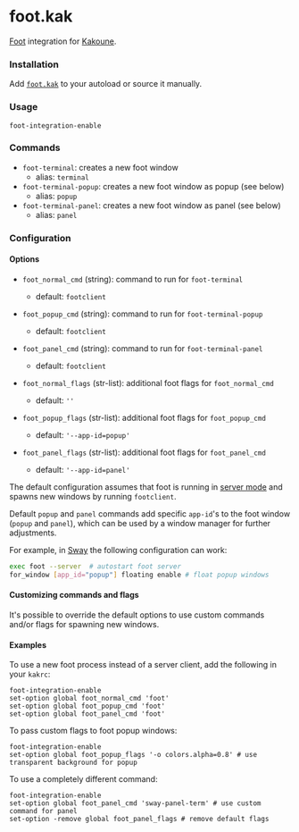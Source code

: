# foot.kak

[Foot] integration for [Kakoune].

[Foot]: https://codeberg.org/dnkl/foot
[kakoune]: https://kakoune.org

### Installation

Add [`foot.kak`](rc/foot.kak) to your autoload or source it manually.

### Usage

```kak
foot-integration-enable
```

### Commands

- `foot-terminal`: creates a new foot window
  - alias: `terminal`
- `foot-terminal-popup`: creates a new foot window as popup (see below)
  - alias: `popup`
- `foot-terminal-panel`: creates a new foot window as panel (see below)
  - alias: `panel`

### Configuration

#### Options

- `foot_normal_cmd` (string): command to run for `foot-terminal`
  - default: `footclient`
- `foot_popup_cmd` (string): command to run for `foot-terminal-popup`
  - default: `footclient`
- `foot_panel_cmd` (string): command to run for `foot-terminal-panel`
  - default: `footclient`

- `foot_normal_flags` (str-list): additional foot flags for `foot_normal_cmd`
  - default: `''`
- `foot_popup_flags` (str-list): additional foot flags for `foot_popup_cmd`
  - default: `'--app-id=popup'`
- `foot_panel_flags` (str-list): additional foot flags for `foot_panel_cmd`
  - default: `'--app-id=panel'`

The default configuration assumes that foot is running in
[server mode][server-mode] and spawns new windows by running `footclient`.

Default `popup` and `panel` commands add specific `app-id`'s to the foot window
(`popup` and `panel`), which can be used by a window manager for further
adjustments.

For example, in [Sway][sway] the following configuration can work:

```sh
exec foot --server  # autostart foot server
for_window [app_id="popup"] floating enable # float popup windows
```

#### Customizing commands and flags

It's possible to override the default options to use custom commands and/or
flags for spawning new windows.

#### Examples

To use a new foot process instead of a server client, add the following in your
`kakrc`:

```kak
foot-integration-enable
set-option global foot_normal_cmd 'foot'
set-option global foot_popup_cmd 'foot'
set-option global foot_panel_cmd 'foot'
```

To pass custom flags to foot popup windows:

```kak
foot-integration-enable
set-option global foot_popup_flags '-o colors.alpha=0.8' # use transparent background for popup
```

To use a completely different command:

```kak
foot-integration-enable
set-option global foot_panel_cmd 'sway-panel-term' # use custom command for panel
set-option -remove global foot_panel_flags # remove default flags
```

[sway]: https://swaywm.org
[server-mode]: https://codeberg.org/dnkl/foot#user-content-server-daemon-mode
